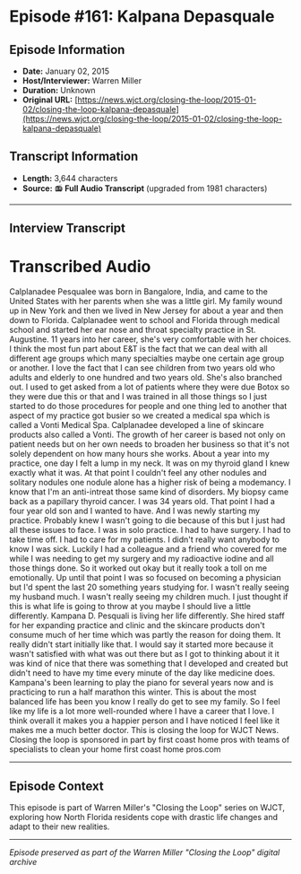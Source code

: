 # Episode #161: Kalpana Depasquale



## Episode Information

- **Date:** January 02, 2015
- **Host/Interviewer:** Warren Miller
- **Duration:** Unknown
- **Original URL:** [https://news.wjct.org/closing-the-loop/2015-01-02/closing-the-loop-kalpana-depasquale](https://news.wjct.org/closing-the-loop/2015-01-02/closing-the-loop-kalpana-depasquale)

## Transcript Information

- **Length:** 3,644 characters
- **Source:** 📻 **Full Audio Transcript** (upgraded from 1981 characters)

---

## Interview Transcript

# Transcribed Audio
Calplanadee Pesqualee was born in Bangalore, India, and came to the United States with her parents when she was a little girl. My family wound up in New York and then we lived in New Jersey for about a year and then down to Florida. Calplanadee went to school and Florida through medical school and started her ear nose and throat specialty practice in St. Augustine. 11 years into her career, she's very comfortable with her choices. I think the most fun part about E&T is the fact that we can deal with all different age groups which many specialties maybe one certain age group or another. I love the fact that I can see children from two years old who adults and elderly to one hundred and two years old. She's also branched out. I used to get asked from a lot of patients where they were due Botox so they were due this or that and I was trained in all those things so I just started to do those procedures for people and one thing led to another that aspect of my practice got busier so we created a medical spa which is called a Vonti Medical Spa. Calplanadee developed a line of skincare products also called a Vonti. The growth of her career is based not only on patient needs but on her own needs to broaden her business so that it's not solely dependent on how many hours she works. About a year into my practice, one day I felt a lump in my neck. It was on my thyroid gland I knew exactly what it was. At that point I couldn't feel any other nodules and solitary nodules one nodule alone has a higher risk of being a modemancy. I know that I'm an anti-intreat those same kind of disorders. My biopsy came back as a papillary thyroid cancer. I was 34 years old. That point I had a four year old son and I wanted to have. And I was newly starting my practice. Probably knew I wasn't going to die because of this but I just had all these issues to face. I was in solo practice. I had to have surgery. I had to take time off. I had to care for my patients. I didn't really want anybody to know I was sick. Luckily I had a colleague and a friend who covered for me while I was needing to get my surgery and my radioactive iodine and all those things done. So it worked out okay but it really took a toll on me emotionally. Up until that point I was so focused on becoming a physician but I'd spent the last 20 something years studying for. I wasn't really seeing my husband much. I wasn't really seeing my children much. I just thought if this is what life is going to throw at you maybe I should live a little differently. Kampana D. Pesquali is living her life differently. She hired staff for her expanding practice and clinic and the skincare products don't consume much of her time which was partly the reason for doing them. It really didn't start initially like that. I would say it started more because it wasn't satisfied with what was out there but as I got to thinking about it it was kind of nice that there was something that I developed and created but didn't need to have my time every minute of the day like medicine does. Kampana's been learning to play the piano for several years now and is practicing to run a half marathon this winter. This is about the most balanced life has been you know I really do get to see my family. So I feel like my life is a lot more well-rounded where I have a career that I love. I think overall it makes you a happier person and I have noticed I feel like it makes me a much better doctor. This is closing the loop for WJCT News. Closing the loop is sponsored in part by first coast home pros with teams of specialists to clean your home first coast home pros.com

---

## Episode Context

This episode is part of Warren Miller's "Closing the Loop" series on WJCT, exploring how North Florida residents cope with drastic life changes and adapt to their new realities.



---

*Episode preserved as part of the Warren Miller "Closing the Loop" digital archive*
